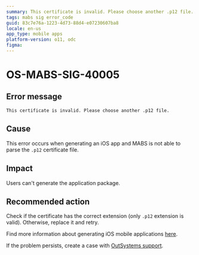 ```yaml
---
summary: This certificate is invalid. Please choose another .p12 file.
tags: mabs sig error_code
guid: 83c7e76a-1223-4d73-88d4-e07230607ba8
locale: en-us
app_type: mobile apps
platform-version: o11, odc
figma:
---
```


# OS-MABS-SIG-40005

## Error message

`This certificate is invalid. Please choose another .p12 file.`

## Cause

This error occurs when generating an iOS app and MABS is not able to parse the `.p12` certificate file.

## Impact

Users can't generate the application package.

## Recommended action

Check if the certificate has the correct extension (only `.p12` extension is valid). Otherwise, replace it and retry.

Find more information about generating iOS mobile applications [here](https://success.outsystems.com/Documentation/11/Delivering_Mobile_Apps/Generate_and_Distribute_Your_Mobile_App/Generate_and_Publish_Your_Mobile_App_to_the_Mobile_App_Stores/Publish_Your_Mobile_iOS_Application_to_the_Apple_App_Store).

If the problem persists, create a case with [OutSystems support](https://www.outsystems.com/support/portal/open-support-case?ErrorCode=OS-MABS-SIG-40005).
